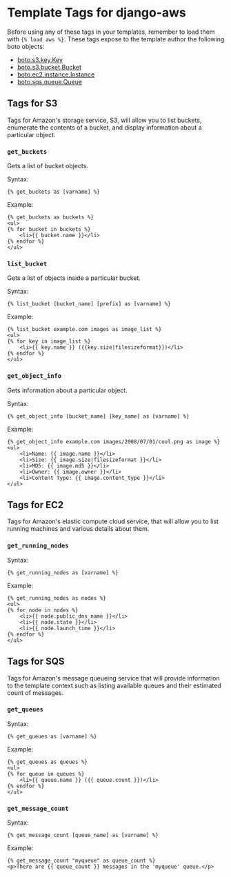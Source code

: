 # Template Tags for django-aws	

Before using any of these tags in your templates, remember to load them with
`{% load aws %}`.  These tags expose to the template author the following 
boto objects:

 * [boto.s3.key.Key](http://boto.googlecode.com/svn/trunk/boto/s3/key.py)
 * [boto.s3.bucket.Bucket](http://boto.googlecode.com/svn/trunk/boto/s3/bucket.py)
 * [boto.ec2.instance.Instance](http://boto.googlecode.com/svn/trunk/boto/ec2/instance.py)
 * [boto.sqs.queue.Queue](http://boto.googlecode.com/svn/trunk/boto/sqs/queue.py)


## Tags for S3

Tags for Amazon's storage service, S3, will allow you to list buckets, 
enumerate the contents of a bucket, and display information about a particular
object.

### `get_buckets`

Gets a list of bucket objects.

Syntax:

    {% get_buckets as [varname] %}

Example:

    {% get_buckets as buckets %}
	<ul>
	{% for bucket in buckets %}
		<li>{{ bucket.name }}</li>
	{% endfor %}
	</ul>


### `list_bucket`

Gets a list of objects inside a particular bucket.

Syntax:

	{% list_bucket [bucket_name] [prefix] as [varname] %}
	
Example:

	{% list_bucket example.com images as image_list %}
	<ul>
	{% for key in image_list %}
		<li>{{ key.name }} ({{key.size|filesizeformat}})</li>
	{% endfor %}
	</ul>
	

### `get_object_info`

Gets information about a particular object.

Syntax:

	{% get_object_info [bucket_name] [key_name] as [varname] %}
	
Example:

	{% get_object_info example.com images/2008/07/01/cool.png as image %}
	<ul>
		<li>Name: {{ image.name }}</li>
		<li>Size: {{ image.size|filesizeformat }}</li>
		<li>MD5: {{ image.md5 }}</li>
		<li>Owner: {{ image.owner }}</li>
		<li>Content Type: {{ image.content_type }}</li>
	</ul>


## Tags for EC2

Tags for Amazon's elastic compute cloud service, that will allow you to list 
running machines and various details about them.

### `get_running_nodes`

Syntax:

	{% get_running_nodes as [varname] %}
	
Example:

  	{% get_running_nodes as nodes %}
	<ul>
	{% for node in nodes %}
		<li>{{ node.public_dns_name }}</li>
		<li>{{ node.state }}</li>
		<li>{{ node.launch_time }}</li>
	{% endfor %}
	</ul>

## Tags for SQS

Tags for Amazon's message queueing service that will provide information to 
the template context such as listing available queues and their estimated 
count of messages.

### `get_queues`

Syntax:

	{% get_queues as [varname] %}
	
Example:

	{% get_queues as queues %}
	<ul>
	{% for queue in queues %}
		<li>{{ queue.name }} ({{ queue.count }})</li>
	{% endfor %}
	</ul>

### `get_message_count`

Syntax:
	
	{% get_message_count [queue_name] as [varname] %}
	
Example:

	{% get_message_count "myqueue" as queue_count %}
	<p>There are {{ queue_count }} messages in the 'myqueue' queue.</p>





